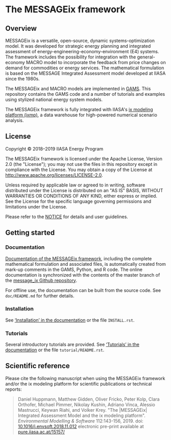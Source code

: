 # The MESSAGEix framework

## Overview

MESSAGEix is a versatile, open-source, dynamic systems-optimization model.
It was developed for strategic energy planning and integrated assessment of
energy-engineering-economy-environment (E4) systems. The framework includes the
possibility for integration with the general-economy MACRO model to incorporate
the feedback from price changes on demand for commodities or energy services.
The mathematical formulation is based on the MESSAGE Integrated Assessment
model developed at IIASA since the 1980s.

The MESSAGEix and MACRO models are implemented in [GAMS](http://www.gams.com).
This repository contains the GAMS code and a number of tutorials and examples
using stylized national energy system models.

The MESSAGEix framework is fully integrated with IIASA's
[ix modeling platform (ixmp)](https://www.github.com/iiasa/ixmp),
a data warehouse for high-powered numerical scenario analysis.


## License

Copyright © 2018–2019 IIASA Energy Program

The MESSAGEix framework is licensed under the Apache License, Version 2.0 (the
"License"); you may not use the files in this repository except in compliance
with the License. You may obtain a copy of the License at
<http://www.apache.org/licenses/LICENSE-2.0>.

Unless required by applicable law or agreed to in writing, software distributed under the License is distributed on an "AS IS" BASIS, WITHOUT WARRANTIES OR CONDITIONS OF ANY KIND, either express or implied. See the License for the specific language governing permissions and limitations under the License.

Please refer to the [NOTICE](NOTICE.rst) for details and user guidelines.


## Getting started

### Documentation

[Documentation of the MESSAGEix framework](https://message.iiasa.ac.at/),
including the complete mathematical formulation and associated files, is
automatically created from mark-up comments in the GAMS, Python, and R code.
The online documentation is synchronized with the contents of the master branch
of the [message_ix Github repository](https://github.com/iiasa/message_ix).

For offline use, the documentation can be built from the source code.
See `doc/README.md` for further details.


### Installation

See [‘Installation’ in the documentation](https://message.iiasa.ac.at/en/v1.2.0/getting_started.html) or the file `INSTALL.rst`.


### Tutorials

Several introductory tutorials are provided.
See [‘Tutorials’ in the documentation](https://message.iiasa.ac.at/en/v1.2/tutorials.html) or the file
`tutorial/README.rst`.


## Scientific reference

Please cite the following manuscript when using the MESSAGEix framework and/or
the ix modeling platform for scientific publications or technical reports:

> Daniel Huppmann, Matthew Gidden, Oliver Fricko, Peter Kolp, Clara Orthofer,
  Michael Pimmer, Nikolay Kushin, Adriano Vinca, Alessio Mastrucci,
  Keywan Riahi, and Volker Krey.
  "The |MESSAGEix| Integrated Assessment Model and the ix modeling platform".
  *Environmental Modelling & Software* 112:143-156, 2019.
  doi: [10.1016/j.envsoft.2018.11.012](https://doi.org/10.1016/j.envsoft.2018.11.012)
  electronic pre-print available at
  [pure.iiasa.ac.at/15157/](https://pure.iiasa.ac.at/15157/)
